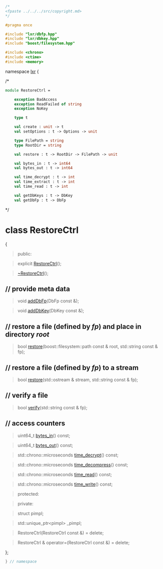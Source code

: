 ```cpp

/*
<fpaste ../../../src/copyright.md>
*/

#pragma once

#include "lxr/dbfp.hpp"
#include "lxr/dbkey.hpp"
#include "boost/filesystem.hpp"

#include <chrono>
#include <ctime>
#include <memory>

````

namespace [lxr](namespace.list) {

/*

```fsharp
module RestoreCtrl =

    exception BadAccess
    exception ReadFailed of string
    exception NoKey

    type t

    val create : unit -> t
    val setOptions : t -> Options -> unit

    type FilePath = string
    type RootDir = string

    val restore : t -> RootDir -> FilePath -> unit

    val bytes_in : t -> int64
    val bytes_out : t -> int64

    val time_decrypt : t -> int
    val time_extract : t -> int
    val time_read : t -> int

    val getDbKeys : t -> DbKey
    val getDbFp : t -> DbFp
```

*/

# class RestoreCtrl

{

>public:

>explicit [RestoreCtrl](restorectrl_ctor.cpp.md)();

>[~RestoreCtrl](restorectrl_ctor.cpp.md)();

## // provide meta data

>void [addDbFp](restorectrl_functions.cpp.md)(DbFp const &);

>void [addDbKey](restorectrl_functions.cpp.md)(DbKey const &);

## // restore a file (defined by _fp_) and place in directory _root_

>bool [restore](restorectrl_functions.cpp.md)(boost::filesystem::path const & root, std::string const & fp);

## // restore a file (defined by _fp_) to a stream

>bool [restore](restorectrl_functions.cpp.md)(std::ostream & stream, std::string const & fp);

## // verify a file

>bool [verify](restorectrl_functions.cpp.md)(std::string const & fp);

## // access counters

>uint64_t [bytes_in](restorectrl_info.cpp.md)() const;

>uint64_t [bytes_out](restorectrl_info.cpp.md)() const;

>std::chrono::microseconds [time_decrypt](restorectrl_info.cpp.md)() const;

>std::chrono::microseconds [time_decompress](restorectrl_info.cpp.md)() const;

>std::chrono::microseconds [time_read](restorectrl_info.cpp.md)() const;

>std::chrono::microseconds [time_write](restorectrl_info.cpp.md)() const;

>protected:

>private:

>struct pimpl;

>std::unique_ptr&lt;pimpl&gt; _pimpl;

>RestoreCtrl(RestoreCtrl const &) = delete;

>RestoreCtrl & operator=(RestoreCtrl const &) = delete;

};

```cpp
} // namespace
```
